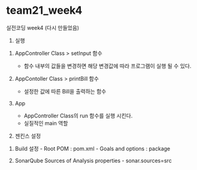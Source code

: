 # team21_week4
실전코딩 week4 (다시 만들었음)

1. 실행

  1) AppController Class > setInput 함수
     - 함수 내부의 값들을 변경하면 해당 변경값에 따라 프로그램이 실행 될 수 있다.

  2) AppContoller Class > printBill 함수
     - 설정한 값에 따른 Bill을 출력하는 함수

  3) App 
     - AppController Class의 run 함수를 실행 시킨다.
     - 실질적인 main 역할


2. 젠킨스 설정

  1) Build 설정
    - Root POM : pom.xml
    - Goals and options : package

  2) SonarQube Sources of Analysis properties 
    - sonar.sources=src



  
